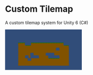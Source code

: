 # Custom Tilemap
A custom tilemap system for Unity 6 (C#)

<img src="Screenshot1.png" alt="Chess screenshot" width="50%" height="50%">
